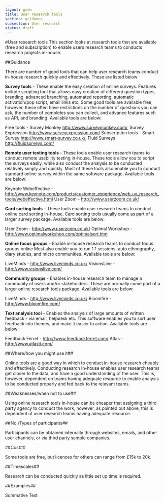 ```yaml
---
layout: gsdm
title: User research tools
section: guidance
subsection: User research
status: draft
---
```

    
#User research tools
This section looks at research tools that are available (free and subscription) to enable users research teams to conducts research projects in-house.

##Guidance

There are number of good tools that can help user research teams conduct in-house research quickly and effectively. These are listed below

**Survey tools** - These enable the easy creation of online surveys. Features include scripting tool that allows easy creation of different question types, branding, advanced branching, automated reporting, automatic activation/pop script, email links etc. Some good tools are available free, however, these often have restrictions on the number of questions you can ask, the number of completes you can collect, and advance features such as API, and branding. Available tools are below:

Free tools - Survey Monkey http://www.surveymonkey.com/, Survey Expression http://www.surveyexpression.com/
Subscription tools - Smart Survey http://www.smart-survey.co.uk/, Fluid Surveys http://fluidsurveys.com/

**Remote user testing tools** - These tools enable user research teams to conduct remote usability testing in-house. These tools allow you to script the surveys easily, while also conduct the analysis to be conducted relatively simply and quickly. Most of these tools also enable you to conduct standard online survey within the same software package. Available tools are below:

Keynote Webeffective - http://www.keynote.com/products/customer_experience/web_ux_research_tools/webeffective.html
User Zoom - http://www.userzoom.co.uk/

**Card sorting tools** - These tools enable user research teams to conduct online card sorting in-house. Card sorting tools usually come as part of a larger survey package. Available tools are below:

User Zoom - http://www.userzoom.co.uk/
Optimal Workshop - http://www.optimalworkshop.com/optimalsort.htm

**Online focus groups** - Enable in-house research teams to conduct focus groups online Most also enable you to run 1:1 sessions, auto ethnography, diary studies, and micro communities. Available tools are below:

LiveMinds - http://www.liveminds.co.uk/
VisionsLive - http://www.visionslive.com/

**Community groups** - Enables in-house research team to manage a community of users and/or stakeholders. These are normally come part of a larger online research tools package. Available tools are below:

LiveMinds - http://www.liveminds.co.uk/
Bloomfire - http://www.bloomfire.com/

**Text analysis tool** - Enables the analysis of large amounts of written feedback - via email, helpdesk etc. This software enables you to sort user feedback into themes, and make it easier to action. Available tools are below:

Feedback Ferret - http://www.feedbackferret.com/
Atlas - http://www.atlasti.com/

##Where/how you might use it##

Online tools are a good way in which to conduct in-house research cheaply and effectively. Conducting research in-house enables user research teams get closer to the data, and have a good understanding of the user. This is, however, dependent on teams having adequate resource to enable analysis to be conducted properly and fed back to the relevant teams.

##Weaknesses/when not to use##

Using online research tools in-house can be cheaper that assigning a third party agency to conduct the work, however, as pointed out above, this is dependent of user research teams having adequate resource.

##No./Types of participants##

Participants can be obtained internally through websites, emails, and other user channels, or via third party sample companies.

##Cost##

Some tools are free, but licences for others can range from £15k to 20k.

##Timescales##

Research can be conducted quickly as little set up time is required.

##Examples##

Summative Test
 
